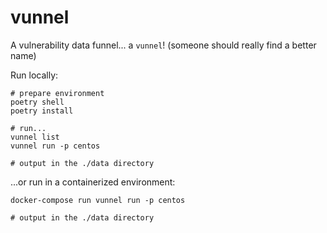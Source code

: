 # vunnel

A vulnerability data funnel... a `vunnel`! (someone should really find a better name)

Run locally:
```
# prepare environment
poetry shell
poetry install

# run...
vunnel list
vunnel run -p centos

# output in the ./data directory
```

...or run in a containerized environment:
```
docker-compose run vunnel run -p centos

# output in the ./data directory
```

